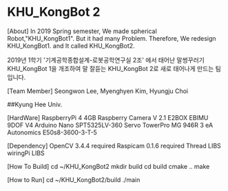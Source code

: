 # KHU_KongBot 2


[About]
In 2019 Spring semester, We made spherical Robot,"KHU_KongBot1". But it had many Problem.
Therefore, We redesign KHU_KongBot1. and It called KHU_KongBot2.


2019년 1학기 '기계공학종합설계-로봇공학연구실 2조' 에서 태어난 말썽꾸러기 KHU_KongBot 1을 개조하여 
말 잘듣는 KHU_KongBot 2로 새로 태어나게 만드는 팀입니다.


[Team Member]
Seongwon Lee,
Myenghyen Kim,
Hyungju Choi


##Kyung Hee Univ.


[HardWare]
RaspberryPi 4 4GB
Raspberry Camera V 2.1
E2BOX EBIMU 9DOF V4
Arduino Nano
SPT5325LV-360 Servo
TowerPro MG 946R 3 eA
Autonomics E50s8-3600-3-T-5


[Dependency]
OpenCV 3.4.4 required
Raspicam 0.1.6 required
Thread LIBS
wiringPi LIBS


[How To Build]
cd ~/KHU_KongBot2
mkdir build
cd build
cmake ..
make


[How to Run]
cd ~/KHU_KongBot2/build
./main
